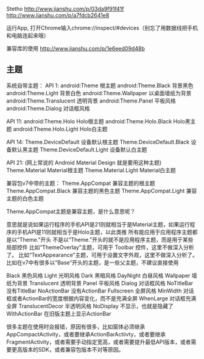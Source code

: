Stetho
http://www.jianshu.com/p/03da9f91f41f
http://www.jianshu.com/p/a7fdcb2641e8

运行App, 打开Chrome输入chrome://inspect/#devices（别忘了用数据线把手机和电脑连起来哦）

兼容库的使用
http://www.jianshu.com/p/1e6eed09d48b


## 主题
系统自带主题：
API 1:
android:Theme 根主题
android:Theme.Black 背景黑色
android:Theme.Light 背景白色
android:Theme.Wallpaper 以桌面墙纸为背景
android:Theme.Translucent 透明背景
android:Theme.Panel 平板风格
android:Theme.Dialog 对话框风格

API 11:
android:Theme.Holo Holo根主题
android:Theme.Holo.Black Holo黑主题
android:Theme.Holo.Light Holo白主题

API 14:
Theme.DeviceDefault 设备默认根主题
Theme.DeviceDefault.Black 设备默认黑主题
Theme.DeviceDefault.Light 设备默认白主题

API 21: (网上常说的 Android Material Design 就是要用这种主题)
Theme.Material Material根主题
Theme.Material.Light Material白主题


兼容包v7中带的主题：
Theme.AppCompat 兼容主题的根主题
Theme.AppCompat.Black 兼容主题的黑色主题
Theme.AppCompat.Light 兼容主题的白色主题

Theme.AppCompat主题是兼容主题，是什么意思呢？

意思就是说如果运行程序的手机API是21则就相当于是Material主题，如果运行程序的手机API是11则就相当于是Holo主题，以此类推
所有能应用于应用程序主题都是以“Theme.”开头
不是以“Theme.”开头的就不是应用程序主题，而是用于某些局部控件
比如“ThemeOverlay”主题，可用于 Toolbar 控件，这里不做深入分析了。
比如“TextAppearance”主题，可用于设置文字外观，这里不做深入分析了。
比如在v7中有很多以“Base”开头的主题，是一些父主题，不建议直接使用

Black 黑色风格
Light 光明风格
Dark 黑暗风格
DayNight 白昼风格
Wallpaper 墙纸为背景
Translucent 透明背景
Panel 平板风格
Dialog 对话框风格
NoTitleBar 没有TitleBar
NoActionBar 没有ActionBar
Fullscreen 全屏风格
MinWidth 对话框或者ActionBar的宽度根据内容变化，而不是充满全屏
WhenLarge 对话框充满全屏
TranslucentDecor 半透明风格
NoDisplay 不显示，也就是隐藏了
WithActionBar 在旧版主题上显示ActionBar

很多主题在使用时会报错，原因有很多，比如窗体必须继承AppCompactActivity，或者要继承ActionBarActiivty，或者要继承FragmentActivity，或者需要手动指定宽高，或者需要提升最低API版本，或者需要更高版本的SDK，或者兼容包版本不对等原因。


